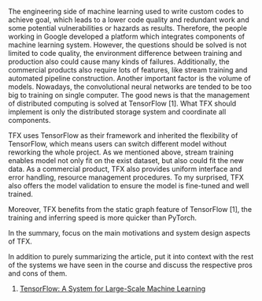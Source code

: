 The engineering side of machine learning used to write custom codes to achieve goal, which leads to a lower code quality and redundant work and some potential vulnerabilities or hazards as results. Therefore, the people working in Google developed a platform which integrates components of machine learning system. However, the questions should be solved is not limited to code quality, the environment difference between training and production also could cause many kinds of failures. Additionally, the commercial products also require lots of features, like stream training and automated pipeline construction. Another important factor is the volume of models. Nowadays, the convolutional neural networks are tended to be too big to training on single computer. The good news is that the management of distributed computing is solved at TensorFlow [1]. What TFX should implement is only the distributed storage system and coordinate all components.

TFX uses TensorFlow as their framework and inherited the flexibility of TensorFlow, which means users can switch different model without reworking the whole project. As we mentioned above, stream training enables model not only fit on the exist dataset, but also could fit the new data. As a commercial product, TFX also provides uniform interface and error handling, resource management procedures. To my surprised, TFX also offers the model validation to ensure the model is fine-tuned and well trained.



Moreover, TFX benefits from the static graph feature of TensorFlow [1], the training and inferring speed is more quicker than PyTorch.





In the summary, focus on the main motivations and system design aspects of TFX.

In addition to purely summarizing the article, put it into context with the rest of the systems we have seen in the course and discuss the respective pros and cons of them.



1. [TensorFlow: A System for Large-Scale Machine Learning](https://www.usenix.org/conference/osdi16/technical-sessions/presentation/abadi)